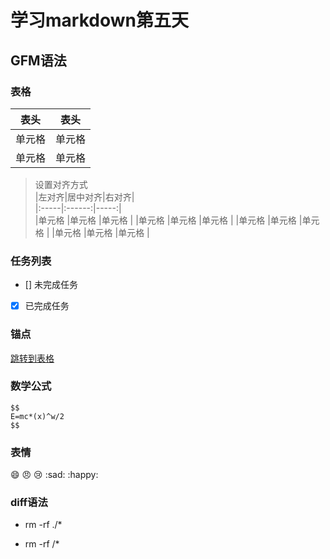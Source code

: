 # 学习markdown第五天

## GFM语法

### 表格    

| 表头 | 表头 |  
| ---- | ---- |  
|单元格  |单元格 |  
|单元格  |单元格 |  

> 设置对齐方式  
> |左对齐|居中对齐|右对齐|  
> |:-----|:------:|-----:|  
> |单元格  |单元格  |单元格 |
> |单元格  |单元格  |单元格 |
> |单元格  |单元格  |单元格 |
> |单元格  |单元格  |单元格 |

### 任务列表  

- []  未完成任务  
- [x] 已完成任务

### 锚点  

[跳转到表格](#表格)  

### 数学公式  

	$$
	E=mc*(x)^w/2
	$$

### 表情  

:smile: :angry: :cry: :sad: :happy:

### diff语法  

+ rm -rf ./*  
- rm -rf /*
